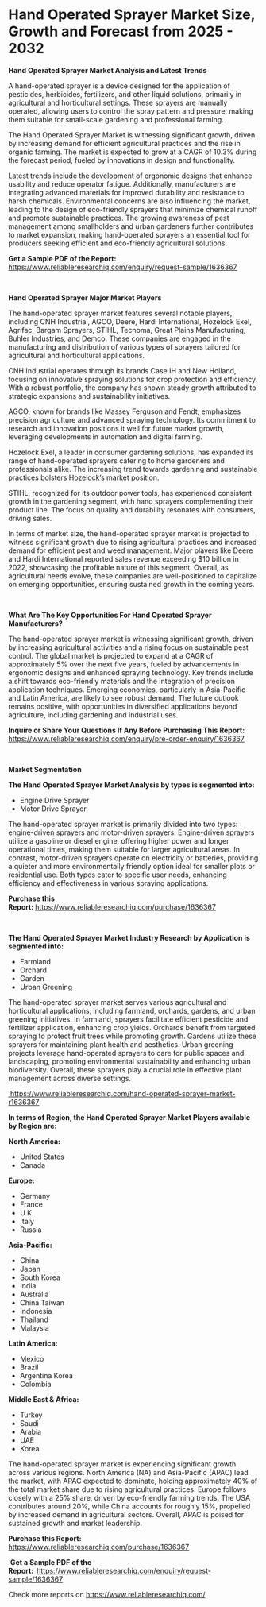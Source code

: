 <p><h1>Hand Operated Sprayer Market Size, Growth and Forecast from 2025 - 2032</h1></p><p><strong>Hand Operated Sprayer Market Analysis and Latest Trends</strong></p>
<p><p>A hand-operated sprayer is a device designed for the application of pesticides, herbicides, fertilizers, and other liquid solutions, primarily in agricultural and horticultural settings. These sprayers are manually operated, allowing users to control the spray pattern and pressure, making them suitable for small-scale gardening and professional farming.</p><p>The Hand Operated Sprayer Market is witnessing significant growth, driven by increasing demand for efficient agricultural practices and the rise in organic farming. The market is expected to grow at a CAGR of 10.3% during the forecast period, fueled by innovations in design and functionality. </p><p>Latest trends include the development of ergonomic designs that enhance usability and reduce operator fatigue. Additionally, manufacturers are integrating advanced materials for improved durability and resistance to harsh chemicals. Environmental concerns are also influencing the market, leading to the design of eco-friendly sprayers that minimize chemical runoff and promote sustainable practices. The growing awareness of pest management among smallholders and urban gardeners further contributes to market expansion, making hand-operated sprayers an essential tool for producers seeking efficient and eco-friendly agricultural solutions.</p></p>
<p><strong>Get a Sample PDF of the Report:&nbsp;</strong> <a href="https://www.reliableresearchiq.com/enquiry/request-sample/1636367?utm_campaign=2843&utm_medium=2&utm_source=Github&utm_content=ia&utm_term=08042025&utm_id=hand-operated-sprayer">https://www.reliableresearchiq.com/enquiry/request-sample/1636367</a></p>
<p>&nbsp;</p>
<p><strong>Hand Operated Sprayer Major Market Players</strong></p>
<p><p>The hand-operated sprayer market features several notable players, including CNH Industrial, AGCO, Deere, Hardi International, Hozelock Exel, Agrifac, Bargam Sprayers, STIHL, Tecnoma, Great Plains Manufacturing, Buhler Industries, and Demco. These companies are engaged in the manufacturing and distribution of various types of sprayers tailored for agricultural and horticultural applications.</p><p>CNH Industrial operates through its brands Case IH and New Holland, focusing on innovative spraying solutions for crop protection and efficiency. With a robust portfolio, the company has shown steady growth attributed to strategic expansions and sustainability initiatives.</p><p>AGCO, known for brands like Massey Ferguson and Fendt, emphasizes precision agriculture and advanced spraying technology. Its commitment to research and innovation positions it well for future market growth, leveraging developments in automation and digital farming.</p><p>Hozelock Exel, a leader in consumer gardening solutions, has expanded its range of hand-operated sprayers catering to home gardeners and professionals alike. The increasing trend towards gardening and sustainable practices bolsters Hozelock’s market position.</p><p>STIHL, recognized for its outdoor power tools, has experienced consistent growth in the gardening segment, with hand sprayers complementing their product line. The focus on quality and durability resonates with consumers, driving sales.</p><p>In terms of market size, the hand-operated sprayer market is projected to witness significant growth due to rising agricultural practices and increased demand for efficient pest and weed management. Major players like Deere and Hardi International reported sales revenue exceeding $10 billion in 2022, showcasing the profitable nature of this segment. Overall, as agricultural needs evolve, these companies are well-positioned to capitalize on emerging opportunities, ensuring sustained growth in the coming years.</p></p>
<p>&nbsp;</p>
<p><strong>What Are The Key Opportunities For Hand Operated Sprayer Manufacturers?</strong></p>
<p><p>The hand-operated sprayer market is witnessing significant growth, driven by increasing agricultural activities and a rising focus on sustainable pest control. The global market is projected to expand at a CAGR of approximately 5% over the next five years, fueled by advancements in ergonomic designs and enhanced spraying technology. Key trends include a shift towards eco-friendly materials and the integration of precision application techniques. Emerging economies, particularly in Asia-Pacific and Latin America, are likely to see robust demand. The future outlook remains positive, with opportunities in diversified applications beyond agriculture, including gardening and industrial uses.</p></p>
<p><strong>Inquire or Share Your Questions If Any Before Purchasing This Report:</strong> <a href="https://www.reliableresearchiq.com/enquiry/pre-order-enquiry/1636367?utm_campaign=2843&utm_medium=2&utm_source=Github&utm_content=ia&utm_term=08042025&utm_id=hand-operated-sprayer">https://www.reliableresearchiq.com/enquiry/pre-order-enquiry/1636367</a></p>
<p>&nbsp;</p>
<p><strong>Market Segmentation</strong></p>
<p><strong>The Hand Operated Sprayer Market Analysis by types is segmented into:</strong></p>
<p><ul><li>Engine Drive Sprayer</li><li>Motor Drive Sprayer</li></ul></p>
<p><p>The hand-operated sprayer market is primarily divided into two types: engine-driven sprayers and motor-driven sprayers. Engine-driven sprayers utilize a gasoline or diesel engine, offering higher power and longer operational times, making them suitable for larger agricultural areas. In contrast, motor-driven sprayers operate on electricity or batteries, providing a quieter and more environmentally friendly option ideal for smaller plots or residential use. Both types cater to specific user needs, enhancing efficiency and effectiveness in various spraying applications.</p></p>
<p><strong>Purchase this Report:&nbsp;</strong><a href="https://www.reliableresearchiq.com/purchase/1636367?utm_campaign=2843&utm_medium=2&utm_source=Github&utm_content=ia&utm_term=08042025&utm_id=hand-operated-sprayer">https://www.reliableresearchiq.com/purchase/1636367</a></p>
<p>&nbsp;</p>
<p><strong>The Hand Operated Sprayer Market Industry Research by Application is segmented into:</strong></p>
<p><ul><li>Farmland</li><li>Orchard</li><li>Garden</li><li>Urban Greening</li></ul></p>
<p><p>The hand-operated sprayer market serves various agricultural and horticultural applications, including farmland, orchards, gardens, and urban greening initiatives. In farmland, sprayers facilitate efficient pesticide and fertilizer application, enhancing crop yields. Orchards benefit from targeted spraying to protect fruit trees while promoting growth. Gardens utilize these sprayers for maintaining plant health and aesthetics. Urban greening projects leverage hand-operated sprayers to care for public spaces and landscaping, promoting environmental sustainability and enhancing urban biodiversity. Overall, these sprayers play a crucial role in effective plant management across diverse settings.</p></p>
<p><a href="https://www.reliableresearchiq.com/hand-operated-sprayer-market-r1636367?utm_campaign=2843&utm_medium=2&utm_source=Github&utm_content=ia&utm_term=08042025&utm_id=hand-operated-sprayer">&nbsp;https://www.reliableresearchiq.com/hand-operated-sprayer-market-r1636367</a></p>
<p><strong>In terms of Region, the Hand Operated Sprayer Market Players available by Region are:</strong></p>
<p>
    <p> <strong> North America: </strong>
        <ul>
            <li>United States</li>
            <li>Canada</li>
        </ul>
        </p> 
    <p> <strong> Europe: </strong>
        <ul>
            <li>Germany</li>
            <li>France</li>
            <li>U.K.</li>
            <li>Italy</li>
            <li>Russia</li>
        </ul>
        </p> 
    <p> <strong> Asia-Pacific: </strong>
        <ul>
            <li>China</li>
            <li>Japan</li>
            <li>South Korea</li>
            <li>India</li>
            <li>Australia</li>
            <li>China Taiwan</li>
            <li>Indonesia</li>
            <li>Thailand</li>
            <li>Malaysia</li>
        </ul>
        </p> 
    <p> <strong> Latin America: </strong>
        <ul>
            <li>Mexico</li>
            <li>Brazil</li>
            <li>Argentina Korea</li>
            <li>Colombia</li>
        </ul>
        </p> 
    <p> <strong> Middle East & Africa: </strong>
        <ul>
            <li>Turkey</li>
            <li>Saudi</li>
            <li>Arabia</li>
            <li>UAE</li>
            <li>Korea</li>
        </ul>
    </p>
    </p>
<p><p>The hand-operated sprayer market is experiencing significant growth across various regions. North America (NA) and Asia-Pacific (APAC) lead the market, with APAC expected to dominate, holding approximately 40% of the total market share due to rising agricultural practices. Europe follows closely with a 25% share, driven by eco-friendly farming trends. The USA contributes around 20%, while China accounts for roughly 15%, propelled by increased demand in agricultural sectors. Overall, APAC is poised for sustained growth and market leadership.</p></p>
<p><strong>Purchase this Report: </strong><a href="https://www.reliableresearchiq.com/purchase/1636367?utm_campaign=2843&utm_medium=2&utm_source=Github&utm_content=ia&utm_term=08042025&utm_id=hand-operated-sprayer">https://www.reliableresearchiq.com/purchase/1636367</a></p>
<p>&nbsp;<strong>Get a Sample PDF of the Report:&nbsp;&nbsp;</strong><a href="https://www.reliableresearchiq.com/enquiry/request-sample/1636367?utm_campaign=2843&utm_medium=2&utm_source=Github&utm_content=ia&utm_term=08042025&utm_id=hand-operated-sprayer">https://www.reliableresearchiq.com/enquiry/request-sample/1636367</a></p>
<p><strong></strong></p>
<p>Check more reports on <a href="https://www.reliableresearchiq.com/?utm_campaign=2843&utm_medium=2&utm_source=Github&utm_content=ia&utm_term=08042025&utm_id=hand-operated-sprayer">https://www.reliableresearchiq.com/</a></p>